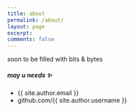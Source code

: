 ```yaml
---
title: about
permalink: /about/
layout: page
excerpt: 
comments: false
---
```


soon to be filled with bits & bytes

##### may u needs ✨

- {{ site.author.email }}
- github.com/{{ site.author.username }}
